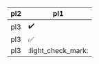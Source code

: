 | pl2                       | pl1                |
|---------------------------|--------------------|
| pl3                       | :heavy_check_mark: |
| pl3                       | :white_check_mark: |
| pl3                       | :light_check_mark: |
